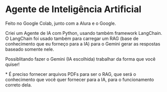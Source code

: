 # Agente de Inteligência Artificial

<p>Feito no Google Colab, junto com a Alura e o Google.</p>
<p>Criei um Agente de IA com Python, usando também framework LangChain. O LangChain foi usado também para carregar um RAG (base de conhecimento que eu forneço para a IA) para o Gemini gerar as respostas baseado somente nele.</p>
<p>Possiblitando fazer o Gemini (IA escolhida) trabalhar da forma que você quiser!</p>

<p>* É preciso fornecer arquivos PDFs para ser o RAG, que será o conhecimento que você quer fornecer para a IA, para o funcionamento correto dela.</p>

